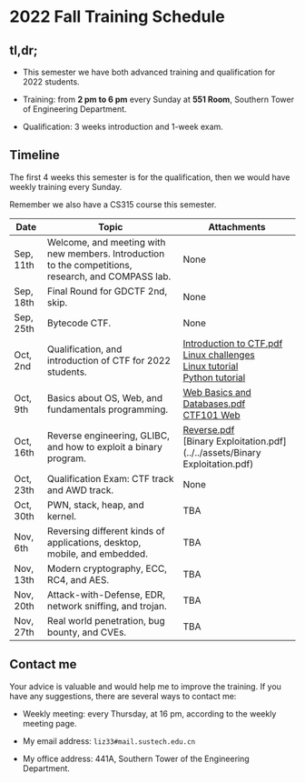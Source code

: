# 2022 Fall Training Schedule

## tl,dr;

* This semester we have both advanced training and qualification for 2022 students.

* Training: from **2 pm to 6 pm** every Sunday at **551 Room**, Southern Tower of Engineering Department.
* Qualification: 3 weeks introduction and 1-week exam.

## Timeline

The first 4 weeks this semester is for the qualification, then we would have weekly training every Sunday.

Remember we also have a CS315 course this semester.

| Date      | Topic                                                        | Attachments                                                  |
| --------- | ------------------------------------------------------------ | ------------------------------------------------------------ |
| Sep, 11th | Welcome, and meeting with new members. Introduction to the competitions, research, and COMPASS lab. | None                                                         |
| Sep, 18th | Final Round for GDCTF 2nd, skip.                             | None                                                         |
| Sep, 25th | Bytecode CTF.                                                | None                                                         |
| Oct, 2nd  | Qualification, and introduction of CTF for 2022 students.    | [Introduction to CTF.pdf](../../assets/Introduction_to_CTF_2022.pdf)<br />[Linux challenges](https://cmdchallenge.com/)<br />[Linux tutorial](https://linuxtools-rst.readthedocs.io/zh_CN/latest/base/index.html)<br />[Python tutorial](https://yulizi123.github.io/tutorials/python-basic/)<br /> |
| Oct, 9th  | Basics about OS, Web, and fundamentals programming.          | [Web Basics and Databases.pdf](../../assets/Web_Basics_and_Databases.pdf)<br />[CTF101 Web](https://ctf101.org/web-exploitation/overview/)<br /> |
| Oct, 16th | Reverse engineering, GLIBC, and how to exploit a binary program. | [Reverse.pdf](../../assets/Reverse.pdf)<br />[Binary Exploitation.pdf](../../assets/Binary Exploitation.pdf)<br /> |
| Oct, 23th | Qualification Exam: CTF track and AWD track.                 | None                                                         |
| Oct, 30th | PWN, stack, heap, and kernel.                                | TBA                                                          |
| Nov, 6th  | Reversing different kinds of applications, desktop, mobile, and embedded. | TBA                                                          |
| Nov, 13th | Modern cryptography, ECC, RC4, and AES.                      | TBA                                                          |
| Nov, 20th | Attack-with-Defense, EDR, network sniffing, and trojan.      | TBA                                                          |
| Nov, 27th | Real world penetration, bug bounty, and CVEs.                | TBA                                                          |

## Contact me

Your advice is valuable and would help me to improve the training. If you have any suggestions, there are several ways to contact me:

* Weekly meeting: every Thursday, at 16 pm, according to the weekly meeting page.

* My email address: `liz33#mail.sustech.edu.cn`

* My office address: 441A, Southern Tower of the Engineering Department.